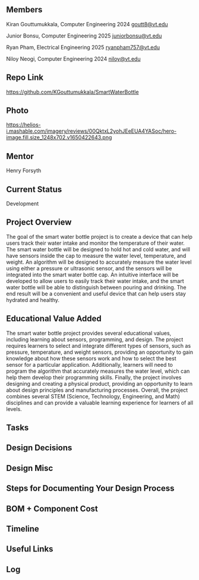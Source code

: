 ## Members

Kiran Gouttumukkala, Computer Engineering 2024
goutt8@vt.edu

Junior Bonsu, Computer Engineering 2025
juniorbonsu@vt.edu

Ryan Pham, Electrical Engineering 2025
ryanpham757@vt.edu

Niloy Neogi, Computer Engineering 2024
niloy@vt.edu

## Repo Link
https://github.com/KGouttumukkala/SmartWaterBottle

## Photo
https://helios-i.mashable.com/imagery/reviews/00QktxL2yohJEeEUA4YASoc/hero-image.fill.size_1248x702.v1650422643.png

## Mentor
Henry Forsyth

## Current Status
Development

## Project Overview

The goal of the smart water bottle project is to create a device that can help users track their water intake and monitor the temperature of their water. The smart water bottle will be designed to hold hot and cold water, and will have sensors inside the cap to measure the water level, temperature, and weight. An algorithm will be designed to accurately measure the water level using either a pressure or ultrasonic sensor, and the sensors will be integrated into the smart water bottle cap. An intuitive interface will be developed to allow users to easily track their water intake, and the smart water bottle will be able to distinguish between pouring and drinking. The end result will be a convenient and useful device that can help users stay hydrated and healthy.

## Educational Value Added

The smart water bottle project provides several educational values, including learning about sensors, programming, and design. The project requires learners to select and integrate different types of sensors, such as pressure, temperature, and weight sensors, providing an opportunity to gain knowledge about how these sensors work and how to select the best sensor for a particular application. Additionally, learners will need to program the algorithm that accurately measures the water level, which can help them develop their programming skills. Finally, the project involves designing and creating a physical product, providing an opportunity to learn about design principles and manufacturing processes. Overall, the project combines several STEM (Science, Technology, Engineering, and Math) disciplines and can provide a valuable learning experience for learners of all levels.

## Tasks

<!-- Your Text Here. See Example above -->

## Design Decisions

<!-- Your Text Here. See Example above -->

## Design Misc

<!-- Your Text Here. See Example above -->

## Steps for Documenting Your Design Process

<!-- Your Text Here. See Example above -->

## BOM + Component Cost

<!-- Your Text Here. See Example above -->

## Timeline

<!-- Your Text Here. See Example above -->

## Useful Links

<!-- Your Text Here. See Example above -->

## Log

<!-- Your Text Here. See Example above -->
